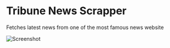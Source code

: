 # Tribune News Scrapper

Fetches latest news from one of the most famous news website

![Screenshot](https://imgur.com/TWBembm.png)